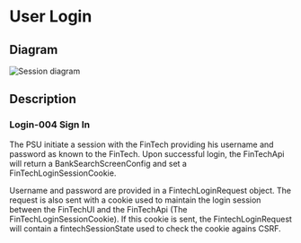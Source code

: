 # User Login

## Diagram 
![Session diagram](http://www.plantuml.com/plantuml/proxy?src=https://raw.githubusercontent.com/adorsys/open-banking-gateway/gh-pages/docs/architecture/diagrams/useCases/1-loginWithFinTech.puml&fmt=svg&vvv=1&sanitize=true)  

## Description

### Login-004 Sign In
The PSU initiate a session with the FinTech providing his username and password as known to the FinTech. Upon successful login, the FinTechApi will return a BankSearchScreenConfig and set a FinTechLoginSessionCookie.

Username and password  are provided in a FintechLoginRequest object. The request is also sent with a cookie used to maintain the login session between the FinTechUI and the FinTechApi (The FinTechLoginSessionCookie). If this cookie is sent, the FintechLoginRequest will contain a fintechSessionState used to check the cookie agains CSRF.
